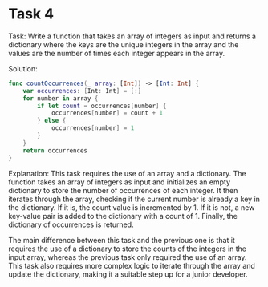 # Task 4

Task: Write a function that takes an array of integers as input and returns a
dictionary where the keys are the unique integers in the array and the values
are the number of times each integer appears in the array.

Solution:

```swift
func countOccurrences(_ array: [Int]) -> [Int: Int] {
    var occurrences: [Int: Int] = [:]
    for number in array {
        if let count = occurrences[number] {
            occurrences[number] = count + 1
        } else {
            occurrences[number] = 1
        }
    }
    return occurrences
}
```

Explanation: This task requires the use of an array and a dictionary. The
function takes an array of integers as input and initializes an empty dictionary
to store the number of occurrences of each integer. It then iterates through the
array, checking if the current number is already a key in the dictionary. If it
is, the count value is incremented by 1. If it is not, a new key-value pair is
added to the dictionary with a count of 1. Finally, the dictionary of
occurrences is returned.

The main difference between this task and the previous one is that it requires
the use of a dictionary to store the counts of the integers in the input array,
whereas the previous task only required the use of an array. This task also
requires more complex logic to iterate through the array and update the
dictionary, making it a suitable step up for a junior developer.
